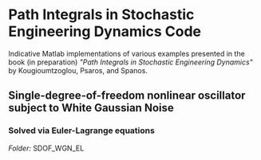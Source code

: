 # Path Integrals in Stochastic Engineering Dynamics Code

Indicative Matlab implementations of various examples presented in the book (in preparation) *"Path Integrals in Stochastic Engineering Dynamics"* by Kougioumtzoglou, Psaros, and Spanos.

## Single-degree-of-freedom nonlinear oscillator subject to White Gaussian Noise

### Solved via Euler-Lagrange equations
*Folder:* SDOF_WGN_EL
 

